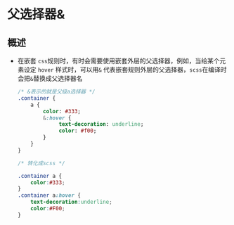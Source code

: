 # 父选择器&

## 概述

*   在嵌套 `css`规则时，有时会需要使用嵌套外层的父选择器，例如，当给某个元素设定 `hover` 样式时，可以用`&` 代表嵌套规则外层的父选择器，`scss`在编译时会把`&`替换成父选择器名

    ```sass&#x20;(scss)&#x20;
    /* &表示的就是父级a选择器 */
    .container {
        a {
            color: #333;
            &:hover {
                 text-decoration: underline;
                 color: #f00;
            }
        }
    }

    ```

    ```css
    /* 转化成scss */

    .container a {
        color:#333;
    }
    .container a:hover {
        text-decoration:underline;
        color:#F00;
    }

    ```
